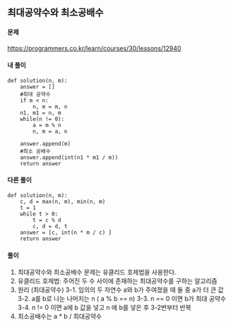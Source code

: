 ## 최대공약수와 최소공배수

#### 문제
https://programmers.co.kr/learn/courses/30/lessons/12940

#### 내 풀이
``` python3
def solution(n, m):
    answer = []
    #최대 공약수
    if m < n:
        n, m = m, n
    n1, m1 = n, m
    while(n != 0):
        a = m % n
        n, m = a, n

    answer.append(m)
    #최소 공배수
    answer.append(int(n1 * m1 / m))
    return answer
```

#### 다른 풀이
``` python3
def solution(n, m):
    c, d = max(n, m), min(n, m)
    t = 1
    while t > 0:
        t = c % d
        c, d = d, t
    answer = [c, int(n * m / c) ]
    return answer
```

#### 풀이
1. 최대공약수와 최소공배수 문제는 유클리드 호제법을 사용한다.
2. 유클리드 호제법: 주어진 두 수 사이에 존재하는 최대공약수를 구하는 알고리즘
3. 원리 (최대공약수)
3-1. 임의의 두 자연수 a와 b가 주여졌을 때 둘 중 a가 더 큰 값
3-2. a를 b로 나눈 나머지는 n ( a % b == n)
3-3. n == 0 이면 b가 최대 공약수
3-4. n != 0 이면 a에 b 값을 넣고 n 에 b를 넣은 후 3-2번부터 반복
4. 최소공배수는 a * b / 최대공약수
